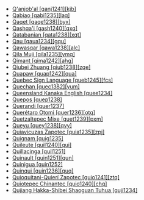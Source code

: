 - [Q'anjob'al [qanj1241][kjb]](tree/mayan.maya1287/coremayan.core1254/westernmayan.west2865/kanjobalanchujean.kanj1261/kanjobalan.kanj1262/kanjobaljacaltec.kanj1263/qanjobal.qanj1241/qanjobal.qanj1241.ini)
- [Qabiao [qabi1235][laq]](tree/taikadai.taik1256/kadaic.kada1291/easternkra.east2365/qabiao.qabi1235/qabiao.qabi1235.ini)
- [Qaqet [qaqe1238][byx]](tree/baining.bain1263/qaqet.qaqe1238/qaqet.qaqe1238.ini)
- [Qashqa'i [qash1240][qxq]](tree/turkic.turk1311/commonturkic.comm1245/oghuzkipchakuyghur.oghu1246/oghuz.oghu1243/southoghuz.sout2696/qashqai.qash1240/qashqai.qash1240.ini)
- [Qatabanian [qata1238][xqt]](tree/afroasiatic.afro1255/semitic.semi1276/westsemitic.west2786/centralsemitic.cent2236/sayhadic.sayh1236/qatabanian.qata1238/qatabanian.qata1238.ini)
- [Qau [qaua1234][gqu]](tree/taikadai.taik1256/kadaic.kada1291/southwesternkra.sout3143/westernkra.west2798/gelaoic.gela1265/qau.qaua1234/qau.qaua1234.ini)
- [Qawasqar [qawa1238][alc]](tree/kawesqar.kawe1237/northcentralalacufan.nort1506/qawasqar.qawa1238/qawasqar.qawa1238.ini)
- [Qila Muji [qila1235][ymq]](tree/sinotibetan.sino1245/burmoqiangic.burm1265/loloburmese.lolo1265/loloish.lolo1267/nilikazhouish.nili1235/southeasternngwi.sout3212/highlandphula.high1272/muji.muji1235/laghuucoremuji.lagh1244/thophocoremuji.thop1235/coremuji.core1246/qilamuji.qila1235/qilamuji.qila1235.ini)
- [Qimant [qima1242][ahg]](tree/afroasiatic.afro1255/cushitic.cush1243/centralcushitic.cent2193/northerneasternwesternagaw.nort3158/qimant.qima1242/qimant.qima1242.ini)
- [Qiubei Zhuang [qiub1238][zqe]](tree/taikadai.taik1256/kamtai.kamt1241/betai.beta1258/daic.daic1237/northerndaic.nort3180/northerntai.nort3189/qiubeizhuang.qiub1238/qiubeizhuang.qiub1238.ini)
- [Quapaw [quap1242][qua]](tree/siouan.siou1252/coresiouan.core1249/mississippivalley.miss1254/dhegiha.dheg1241/quapaw.quap1242/quapaw.quap1242.ini)
- [Quebec Sign Language [queb1245][fcs]](tree/signlanguage.sign1238/signlanguages.sign1237/aslic.asli1244/quebecsignlanguage.queb1245/quebecsignlanguage.queb1245.ini)
- [Quechan [quec1382][yum]](tree/cochimiyuman.coch1271/yuman.yuma1250/generalyuman.gene1244/riveryuman.rive1260/quechan.quec1382/quechan.quec1382.ini)
- [Queensland Kanaka English [quee1234]](tree/pidgin.pidg1258/englishbasedpidginpidgin.engl1287/queenslandkanakaenglish.quee1234/queenslandkanakaenglish.quee1234.ini)
- [Quepos [quep1238]](tree/unclassifiable.uncl1493/quepos.quep1238/quepos.quep1238.ini)
- [Querandi [quer1237]](tree/unclassifiable.uncl1493/querandi.quer1237/querandi.quer1237.ini)
- [Querétaro Otomi [quer1236][otq]](tree/otomanguean.otom1299/westernotomanguean.west2783/otopamechinantecan.otop1241/otopamean.otop1242/otomian.otom1297/otomi.otom1300/northwesternotomi.nort3201/queretarootomi.quer1236/queretarootomi.quer1236.ini)
- [Quetzaltepec Mixe [quet1239][pxm]](tree/bookkeeping.book1242/quetzaltepecmixe.quet1239/quetzaltepecmixe.quet1239.ini)
- [Queyu [quey1238][qvy]](tree/sinotibetan.sino1245/burmoqiangic.burm1265/naqiangic.naqi1236/qiangic.qian1263/queyu.quey1238/queyu.quey1238.ini)
- [Quiavicuzas Zapotec [quia1235][zpj]](tree/otomanguean.otom1299/easternotomanguean.east2557/popolocazapotecan.popo1292/zapotecan.zapo1436/zapotec.zapo1437/corezapotec.core1259/centralcorezapotec.cent2146/quiavicuzaszapotec.quia1235/quiavicuzaszapotec.quia1235.ini)
- [Quignam [quig1235]](tree/unclassifiable.uncl1493/quignam.quig1235/quignam.quig1235.ini)
- [Quileute [quil1240][qui]](tree/chimakuan.chim1311/quileute.quil1240/quileute.quil1240.ini)
- [Quillacinga [quil1251]](tree/unclassifiable.uncl1493/quillacinga.quil1251/quillacinga.quil1251.ini)
- [Quinault [quin1251][qun]](tree/salishan.sali1255/tsamosan.tsam1241/coastaltsamosan.coas1311/quinault.quin1251/quinault.quin1251.ini)
- [Quinigua [quin1252]](tree/unclassifiable.uncl1493/quinigua.quin1252/quinigua.quin1252.ini)
- [Quinqui [quin1236][quq]](tree/unclassifiable.uncl1493/quinqui.quin1236/quinqui.quin1236.ini)
- [Quioquitani-Quierí Zapotec [quio1241][ztq]](tree/otomanguean.otom1299/easternotomanguean.east2557/popolocazapotecan.popo1292/zapotecan.zapo1436/zapotec.zapo1437/corezapotec.core1259/southerncorezapotec.sout3003/mixtepecquioquitaniquierizapotec.mixt1428/quioquitaniquierizapotec.quio1241/quioquitaniquierizapotec.quio1241.ini)
- [Quiotepec Chinantec [quio1240][chq]](tree/otomanguean.otom1299/westernotomanguean.west2783/otopamechinantecan.otop1241/chinantecan.chin1484/chinantecgroupv.chin1488/quiotepecchinantec.quio1240/quiotepecchinantec.quio1240.ini)
- [Qujiang Hakka-Shibei Shaoguan Tuhua [quji1234]](tree/sinotibetan.sino1245/sinitic.sini1245/centralchinese.cent2008/qujianghakkashibeishaoguantuhua.quji1234/qujianghakkashibeishaoguantuhua.quji1234.ini)
